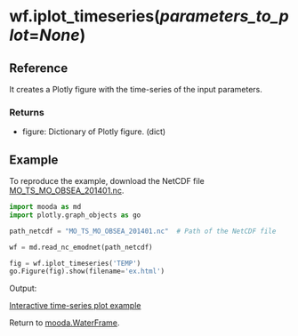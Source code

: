 # wf.iplot_timeseries(*parameters_to_plot*=*None*)

## Reference

It creates a Plotly figure with the time-series of the input parameters.

### Returns

* figure: Dictionary of Plotly figure. (dict)

## Example

To reproduce the example, download the NetCDF file [MO_TS_MO_OBSEA_201401.nc](http://data.emso.eu/files/emso/obsea/mo/ts/2014/MO_TS_MO_OBSEA_201401.nc).

```python
import mooda as md
import plotly.graph_objects as go

path_netcdf = "MO_TS_MO_OBSEA_201401.nc"  # Path of the NetCDF file

wf = md.read_nc_emodnet(path_netcdf)

fig = wf.iplot_timeseries('TEMP')
go.Figure(fig).show(filename='ex.html')
```

Output:

[Interactive time-series plot example](../html_waterframe/iplot-timeseries-example.html)

Return to [mooda.WaterFrame](../waterframe.md).
